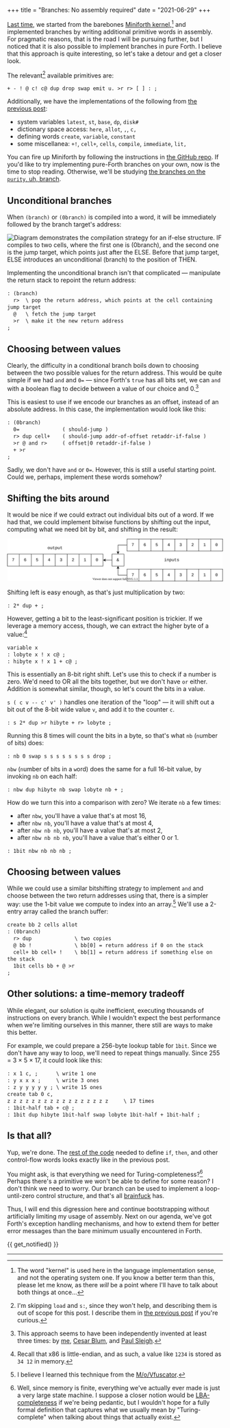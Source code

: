 +++
title = "Branches: No assembly required"
date = "2021-06-29"
+++

[Last time,][prev] we started from the barebones [Miniforth kernel],[^kernel] and
implemented branches by writing additional primitive words in assembly. For
pragmatic reasons, that is the road I will be pursuing further, but I noticed
that it is also possible to implement branches in pure Forth. I believe that
this approach is quite interesting, so let's take a detour and get a closer
look. <!-- more -->

The relevant[^relevant] available primitives are:

```
+ - ! @ c! c@ dup drop swap emit u. >r r> [ ] : ;
```

Additionally, we have the implementations of the following from [the previous
post][prev]:

- system variables `latest`, `st`, `base`, `dp`, `disk#`
- dictionary space access: `here`, `allot`, `,`, `c,`
- defining words `create`, `variable`, `constant`
- some miscellanea: `+!`, `cell+`, `cells`, `compile`, `immediate`, `lit,`

You can fire up Miniforth by following the instructions in [the GitHub
repo][github]. If you'd like to try implementing pure-Forth branches on your
own, now is the time to stop reading. Otherwise, we'll be studying [the branches
on the `purity`, uh, branch][purity].

## Unconditional branches

When `(branch)` or `(0branch)` is compiled into a word, it will be immediately
followed by the branch target's address:

![Diagram demonstrates the compilation strategy for an if-else structure. IF
compiles to two cells, where the first one is (0branch), and the second one is
the jump target, which points just after the ELSE. Before that jump target, ELSE
introduces an unconditional (branch) to the position of THEN.](../branches/branches.svg)

Implementing the unconditional branch isn't that complicated — manipulate the
return stack to repoint the return address:

```fth
: (branch)
  r>  \ pop the return address, which points at the cell containing jump target
  @   \ fetch the jump target
  >r  \ make it the new return address
;
```

## Choosing between values

Clearly, the difficulty in a conditional branch boils down to choosing between
the two possible values for the return address. This would be quite simple if we
had `and` and `0=` — since Forth's `true` has all bits set, we can `and` with a
boolean flag to decide between a value of our choice and 0.[^bitwise]

This is easiest to use if we encode our branches as an offset, instead of an
absolute address. In this case, the implementation would look like this:

```fth
: (0branch)
  0=              ( should-jump )
  r> dup cell+    ( should-jump addr-of-offset retaddr-if-false )
  >r @ and r>     ( offset|0 retaddr-if-false )
  + >r
;
```

Sadly, we don't have `and` or `0=`. However, this is still a useful starting
point. Could we, perhaps, implement these words somehow?

## Shifting the bits around

It would be nice if we could extract out individual bits out of a word. If we
had that, we could implement bitwise functions by shifting out the input,
computing what we need bit by bit, and shifting in the result:

![](shifting.svg)

Shifting left is easy enough, as that's just multiplication by two:

```fth
: 2* dup + ;
```

However, getting a bit to the least-significant position is trickier. If we
leverage a memory access, though, we can extract the higher byte of a
value:[^little-endian]

```fth
variable x
: lobyte x ! x c@ ;
: hibyte x ! x 1 + c@ ;
```

This is essentially an 8-bit right shift. Let's use this to check if a number is
zero. We'd need to OR all the bits together, but we don't have `or` either.
Addition is somewhat similar, though, so let's count the bits in a value.

`s ( c v -- c' v' )` handles one iteration of the "loop" — it will shift out a
bit out of the 8-bit wide value `v`, and add it to the counter `c`.

```fth
: s 2* dup >r hibyte + r> lobyte ;
```

Running this 8 times will count the bits in a byte, so that's what `nb`
(`n`umber of `b`its) does:

```fth
: nb 0 swap s s s s s s s s drop ;
```

`nbw` (`n`umber of `b`its in a `w`ord) does the same for a full 16-bit value, by
invoking `nb` on each half:

```fth
: nbw dup hibyte nb swap lobyte nb + ;
```

How do we turn this into a comparison with zero? We iterate `nb` a few times:

- after `nbw`, you'll have a value that's at most 16,
- after `nbw nb`, you'll have a value that's at most 4,
- after `nbw nb nb`, you'll have a value that's at most 2,
- after `nbw nb nb nb`, you'll have a value that's either 0 or 1.

```fth
: 1bit nbw nb nb nb ;
```

## Choosing between values

While we could use a similar bitshifting strategy to implement `and` and choose
between the two return addresses using that, there is a simpler way: use the
1-bit value we compute to index into an array.[^movfuscator] We'll use a 2-entry
array called the `b`ranch `b`uffer:

```fth
create bb 2 cells allot
: (0branch)
  r> dup              \ two copies
  @ bb !              \ bb[0] = return address if 0 on the stack
  cell+ bb cell+ !    \ bb[1] = return address if something else on the stack
  1bit cells bb + @ >r
;
```

## Other solutions: a time-memory tradeoff

While elegant, our solution is quite inefficient, executing thousands of
instructions on every branch. While I wouldn't expect the best performance when
we're limiting ourselves in this manner, there still are ways to make this
better.

For example, we could prepare a 256-byte lookup table for `1bit`. Since we don't
have any way to loop, we'll need to repeat things manually. Since 255 = 3 × 5
× 17, it could look like this:

```fth
: x 1 c, ;      \ write 1 one
: y x x x ;     \ write 3 ones
: z y y y y y ; \ write 15 ones
create tab 0 c,
z z z z z z z z z z z z z z z z z     \ 17 times
: 1bit-half tab + c@ ;
: 1bit dup hibyte 1bit-half swap lobyte 1bit-half + 1bit-half ;
```

## Is that all?

Yup, we're done. The [rest of the code][block2] needed to define `if`, `then`,
and other control-flow words looks exactly like in the previous post.

You might ask, is that everything we need for Turing-completeness?[^turing]
Perhaps there's a primitive we won't be able to define for some reason? I don't
think we need to worry. Our branch can be used to implement a loop-until-zero
control structure, and that's all [brainfuck] has.

Thus, I will end this digression here and continue bootstrapping without
artificially limiting my usage of assembly. Next on our agenda, we've got
Forth's exception handling mechanisms, and how to extend them for better error
messages than the bare minimum usually encountered in Forth.

{{ get_notified() }}

---

[^kernel]: The word "kernel" is used here in the language implementation sense,
  and not the operating system one. If you know a better term than this, please
  let me know, as there *will* be a point where I'll have to talk about both
  things at once...

[^relevant]: I'm skipping `load` and `s:`, since they won't help, and describing
  them is out of scope for this post. I describe them in [the previous
  post][prev] if you're curious.

[^bitwise]: This approach seems to have been independently invented at least
  three times: by [me][bitwise-me], [Cesar Blum][bitwise-sector], and [Paul
  Sleigh][bitwise-comment].

[^little-endian]: Recall that x86 is little-endian, and as such, a value like
  `1234` is stored as `34 12` in memory.

[^movfuscator]: I believe I learned this technique from the
  [M/o/Vfuscator][mov].

[^turing]: Well, since memory is finite, everything we've actually ever made is
  just a very large state machine. I suppose a closer notion would be
  [LBA-completeness][LBA] if we're being pedantic, but I wouldn't hope for a
  fully formal definition that captures what we usually mean by
  "Turing-complete" when talking about things that actually exist.

[prev]: @/bootstrap/branches/index.md
[Miniforth kernel]: @/bootstrap/miniforth/index.md
[github]: https://github.com/NieDzejkob/miniforth/tree/post2#building-a-disk-image
[purity]: https://github.com/NieDzejkob/miniforth/blob/purity/block1.fth
[brainfuck]: https://esolangs.org/wiki/Brainfuck
[LBA]: https://en.wikipedia.org/wiki/Linear_bounded_automaton
[bitwise-me]: https://github.com/NieDzejkob/2klinux/blob/b4f435cd0c265b9bee28d02be6d1fc177f3847b3/image-files/stage1.frt#L130
[bitwise-sector]: https://github.com/cesarblum/sectorforth/blob/32031ac6e77e30817c2f65ba11b1ccda07d564f9/examples/01-helloworld.f#L55-L57
[bitwise-comment]: https://github.com/NieDzejkob/niedzejkob.p4.team/issues/2#issuecomment-867288663
[mov]: https://www.youtube.com/watch?v=R7EEoWg6Ekk
[twitter]: https://twitter.com/NieDzejkob
[block2]: https://github.com/NieDzejkob/miniforth/blob/purity/block2.fth
[rss]: /rss.xml
